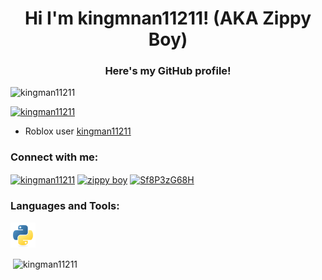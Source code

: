 <h1 align="center">Hi I'm kingmnan11211! (AKA Zippy Boy)</h1>
<h3 align="center">Here's my GitHub profile!</h3>

<p align="left"> <img src="https://komarev.com/ghpvc/?username=kingman11211&label=Profile%20views&color=0e75b6&style=flat" alt="kingman11211" /> </p>

<p align="left"> <a href="https://twitter.com/kingman11211" target="blank"><img src="https://img.shields.io/twitter/follow/kingman11211?logo=twitter&style=for-the-badge" alt="kingman11211" /></a> </p>

- Roblox user [kingman11211](https://www.roblox.com/users/1741166651/profile)

<h3 align="left">Connect with me:</h3>
<p align="left">
<a href="https://twitter.com/kingman11211" target="blank"><img align="center" src="https://raw.githubusercontent.com/rahuldkjain/github-profile-readme-generator/master/src/images/icons/Social/twitter.svg" alt="kingman11211" height="30" width="40" /></a>
<a href="https://www.youtube.com/c/zippy boy" target="blank"><img align="center" src="https://raw.githubusercontent.com/rahuldkjain/github-profile-readme-generator/master/src/images/icons/Social/youtube.svg" alt="zippy boy" height="30" width="40" /></a>
<a href="https://discord.gg/Sf8P3zG68H" target="blank"><img align="center" src="https://raw.githubusercontent.com/rahuldkjain/github-profile-readme-generator/master/src/images/icons/Social/discord.svg" alt="Sf8P3zG68H" height="30" width="40" /></a>
</p>

<h3 align="left">Languages and Tools:</h3>
<p align="left"> <a href="https://www.python.org" target="_blank" rel="noreferrer"> <img src="https://raw.githubusercontent.com/devicons/devicon/master/icons/python/python-original.svg" alt="python" width="40" height="40"/> </a> </p>

<p>&nbsp;<img align="center" src="https://github-readme-stats.vercel.app/api?username=kingman11211&show_icons=true&locale=en" alt="kingman11211" /></p>
